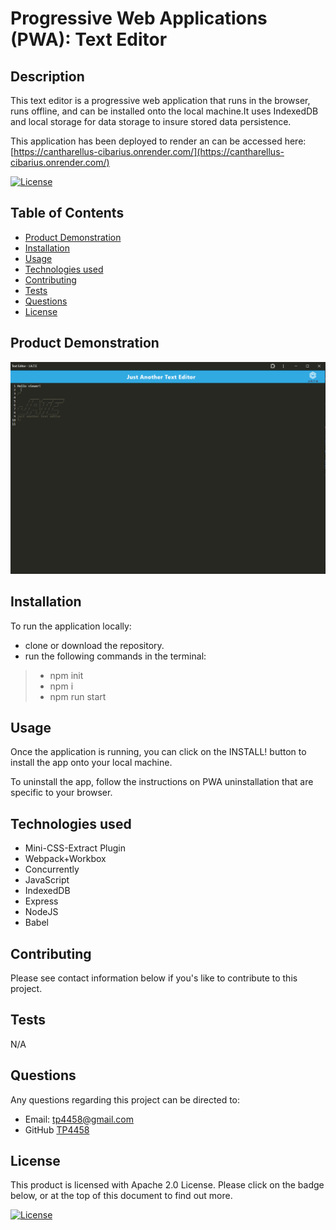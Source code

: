 # Progressive Web Applications (PWA): Text Editor

## Description

This text editor is a progressive web application that runs in the browser, runs offline, and can be installed onto the local machine.It uses IndexedDB and local storage for data storage to insure stored data persistence.

This application has been deployed to render an can be accessed here:
[https://cantharellus-cibarius.onrender.com/](https://cantharellus-cibarius.onrender.com/)

[![License](https://img.shields.io/badge/License-Apache_2.0-blue.svg)](https://opensource.org/licenses/Apache-2.0)

## Table of Contents

- [Product Demonstration](#product-demonstration)
- [Installation](#installation)
- [Usage](#usage)
- [Technologies used](#technologies-used)
- [Contributing](#contributing)
- [Tests](#tests)
- [Questions](#questions)
- [License](#license)

## Product Demonstration

![alt text](image.png)

## Installation

To run the application locally:

- clone or download the repository.
- run the following commands in the terminal:

> - npm init
>   </br>
> - npm i
>   </br>
> - npm run start

## Usage

Once the application is running, you can click on the INSTALL! button to install the app onto your local machine.

To uninstall the app, follow the instructions on PWA uninstallation that are specific to your browser.

## Technologies used

- Mini-CSS-Extract Plugin
- Webpack+Workbox
- Concurrently
- JavaScript
- IndexedDB
- Express
- NodeJS
- Babel

## Contributing

Please see contact information below if you's like to contribute to this project.

## Tests

N/A

## Questions

Any questions regarding this project can be directed to:

- Email: [tp4458@gmail.com](tp4458@gmail.com)
- GitHub [TP4458](https://github.com/TP4458)

## License

This product is licensed with Apache 2.0 License. Please click on the badge below, or at the top of this document to find out more.

[![License](https://img.shields.io/badge/License-Apache_2.0-blue.svg)](https://opensource.org/licenses/Apache-2.0)
